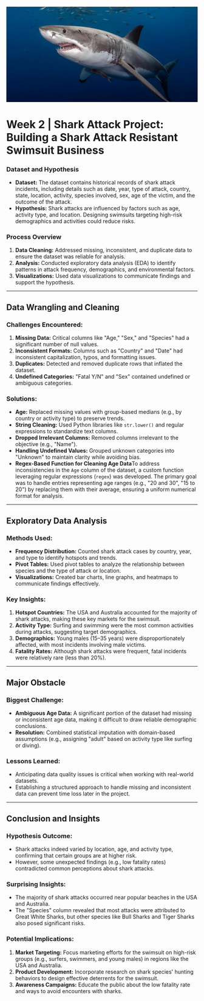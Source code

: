 ![Shark](shark_attack.jpg)
# Week 2 | Shark Attack Project: Building a Shark Attack Resistant Swimsuit Business

### **Dataset and Hypothesis**  
- **Dataset:** The dataset contains historical records of shark attack incidents, including details such as date, year, type of attack, country, state, location, activity, species involved, sex, age of the victim, and the outcome of the attack.  
- **Hypothesis:** Shark attacks are influenced by factors such as age, activity type, and location. Designing swimsuits targeting high-risk demographics and activities could reduce risks.  

### **Process Overview**  
1. **Data Cleaning:** Addressed missing, inconsistent, and duplicate data to ensure the dataset was reliable for analysis.  
2. **Analysis:** Conducted exploratory data analysis (EDA) to identify patterns in attack frequency, demographics, and environmental factors.  
3. **Visualizations:** Used data visualizations to communicate findings and support the hypothesis.

---

## **Data Wrangling and Cleaning**  
### **Challenges Encountered:**  
1. **Missing Data:** Critical columns like "Age," "Sex," and "Species" had a significant number of null values.  
2. **Inconsistent Formats:** Columns such as "Country" and "Date" had inconsistent capitalization, typos, and formatting issues.  
3. **Duplicates:** Detected and removed duplicate rows that inflated the dataset.  
4. **Undefined Categories:** "Fatal Y/N" and "Sex" contained undefined or ambiguous categories.

### **Solutions:** 
- **Age:** Replaced missing values with group-based medians (e.g., by country or activity type) to preserve trends.  
- **String Cleaning:** Used Python libraries like `str.lower()` and regular expressions to standardize text columns.  
- **Dropped Irrelevant Columns:** Removed columns irrelevant to the objective (e.g., "Name").  
- **Handling Undefined Values:** Grouped unknown categories into "Unknown" to maintain clarity while avoiding bias.
- **Regex-Based Function for Cleaning Age Data**To address inconsistencies in the `Age` column of the dataset, a custom function leveraging regular expressions (`regex`) was developed. The primary goal was to handle entries representing age ranges (e.g., "20 and 30", "15 to 20") by replacing them with their average, ensuring a uniform numerical format for analysis.

---

## **Exploratory Data Analysis**  
### **Methods Used:**  
- **Frequency Distribution:** Counted shark attack cases by country, year, and type to identify hotspots and trends.  
- **Pivot Tables:** Used pivot tables to analyze the relationship between species and the type of attack or location.  
- **Visualizations:** Created bar charts, line graphs, and heatmaps to communicate findings effectively.  

### **Key Insights:**  
1. **Hotspot Countries:** The USA and Australia accounted for the majority of shark attacks, making these key markets for the swimsuit.  
2. **Activity Type:** Surfing and swimming were the most common activities during attacks, suggesting target demographics.  
3. **Demographics:** Young males (15–35 years) were disproportionately affected, with most incidents involving male victims.  
4. **Fatality Rates:** Although shark attacks were frequent, fatal incidents were relatively rare (less than 20%).  

---

## **Major Obstacle**  
### **Biggest Challenge:**  
- **Ambiguous Age Data:** A significant portion of the dataset had missing or inconsistent age data, making it difficult to draw reliable demographic conclusions.  
- **Resolution:** Combined statistical imputation with domain-based assumptions (e.g., assigning "adult" based on activity type like surfing or diving).  

### **Lessons Learned:**  
- Anticipating data quality issues is critical when working with real-world datasets.  
- Establishing a structured approach to handle missing and inconsistent data can prevent time loss later in the project.

---

## **Conclusion and Insights**  
### **Hypothesis Outcome:**   
- Shark attacks indeed varied by location, age, and activity type, confirming that certain groups are at higher risk.  
- However, some unexpected findings (e.g., low fatality rates) contradicted common perceptions about shark attacks.  

### **Surprising Insights:**  
- The majority of shark attacks occurred near popular beaches in the USA and Australia. 
- The "Species" column revealed that most attacks were attributed to Great White Sharks, but other species like Bull Sharks and Tiger Sharks also posed significant risks.

### **Potential Implications:**  
1. **Market Targeting:** Focus marketing efforts for the swimsuit on high-risk groups (e.g., surfers, swimmers, and young males) in regions like the USA and Australia.  
2. **Product Development:** Incorporate research on shark species' hunting behaviors to design effective deterrents for the swimsuit.  
3. **Awareness Campaigns:** Educate the public about the low fatality rate and ways to avoid encounters with sharks.